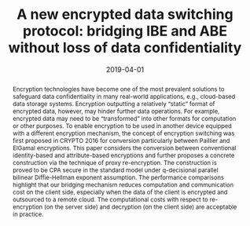 ---
title: "A new encrypted data switching protocol: bridging IBE and ABE without loss of data confidentiality"
abstract: "Encryption technologies have become one of the most prevalent solutions to safeguard data confidentiality in many real-world applications, e.g., cloud-based data storage systems. Encryption outputting a relatively “static” format of encrypted data, however, may hinder further data operations. For example, encrypted data may need to be “transformed” into other formats for computation or other purposes. To enable encryption to be used in another device equipped with a different encryption mechanism, the concept of encryption switching was first proposed in CRYPTO 2016 for conversion particularly between Paillier and ElGamal encryptions. This paper considers the conversion between conventional identity-based and attribute-based encryptions and further proposes a concrete construction via the technique of proxy re-encryption. The construction is proved to be CPA secure in the standard model under q-decisional parallel bilinear Diffie-Hellman exponent assumption. The performance comparisons highlight that our bridging mechanism reduces computation and communication cost on the client side, especially when the data of the client is encrypted and outsourced to a remote cloud. The computational costs with respect to re-encryption (on the server side) and decryption (on the client side) are acceptable in practice."
collection: publications
permalink: /publication/he2019new
date: 2019-04-01
venue: 'IEEE Access'
paperurl: '/files/pdf/papers/he2019new.pdf'
link: 'https://ieeexplore.ieee.org/stamp/stamp.jsp?tp=&arnumber=8678912'
citation: 'Kai He, Yijun Mao, Jianting Ning, Kaitai Liang, Xinyi Huang, Emmanouil Panaousis, George Loukas (2021). 
	&quot;Automated cyber and privacy risk management toolkit.&quot;
	<i>IEEE Access</i>, 7, 50658-50668. 
	<span style="color:#2979ab;">(JCR 2019: 3.745, CiteScore 2019: 3.9)</span>'
---